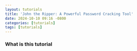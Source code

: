 ```yaml
---
layout: tutorials
title: 'John the Ripper: A Powerful Password Cracking Tool'
date: 2024-10-10 09:16 -0800
categories: [tutorials] 
tags: [tutorials]
---
```


### What is this tutorial